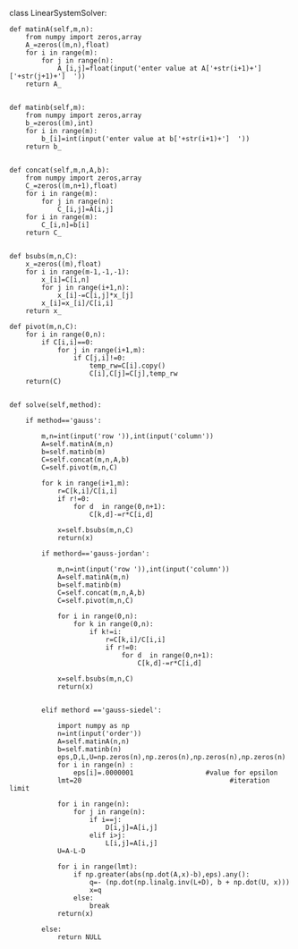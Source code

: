 class LinearSystemSolver:

    def matinA(self,m,n):
        from numpy import zeros,array
        A_=zeros((m,n),float)
        for i in range(m):
            for j in range(n):
                A_[i,j]=float(input('enter value at A['+str(i+1)+']['+str(j+1)+']  '))
        return A_


    def matinb(self,m):
        from numpy import zeros,array
        b_=zeros((m),int)
        for i in range(m):
            b_[i]=int(input('enter value at b['+str(i+1)+']  '))
        return b_


    def concat(self,m,n,A,b):
        from numpy import zeros,array
        C_=zeros((m,n+1),float)
        for i in range(m):
            for j in range(n):
                C_[i,j]=A[i,j]
        for i in range(m):
            C_[i,n]=b[i]
        return C_


    def bsubs(m,n,C):
        x_=zeros((m),float)
        for i in range(m-1,-1,-1):
            x_[i]=C[i,n]
            for j in range(i+1,n):
                x_[i]-=C[i,j]*x_[j]
            x_[i]=x_[i]/C[i,i]
        return x_

    def pivot(m,n,C):
        for i in range(0,n):
            if C[i,i]==0:
                for j in range(i+1,m):
                    if C[j,i]!=0:
                        temp_rw=C[i].copy()
                        C[i],C[j]=C[j],temp_rw
        return(C)


    def solve(self,method):

        if method=='gauss':

            m,n=int(input('row ')),int(input('column'))
            A=self.matinA(m,n)
            b=self.matinb(m)
            C=self.concat(m,n,A,b)
            C=self.pivot(m,n,C)

            for k in range(i+1,m):
                r=C[k,i]/C[i,i]
                if r!=0:
                    for d  in range(0,n+1):
                        C[k,d]-=r*C[i,d]

                x=self.bsubs(m,n,C)
                return(x)

            if methord=='gauss-jordan':

                m,n=int(input('row ')),int(input('column'))
                A=self.matinA(m,n)
                b=self.matinb(m)
                C=self.concat(m,n,A,b)
                C=self.pivot(m,n,C)

                for i in range(0,n):
                    for k in range(0,n):
                        if k!=i:
                            r=C[k,i]/C[i,i]
                            if r!=0:
                                for d  in range(0,n+1):
                                    C[k,d]-=r*C[i,d]

                x=self.bsubs(m,n,C)
                return(x)


            elif methord =='gauss-siedel':

                import numpy as np
                n=int(input('order'))
                A=self.matinA(n,n)
                b=self.matinb(n)
                eps,D,L,U=np.zeros(n),np.zeros(n),np.zeros(n),np.zeros(n)
                for i in range(n) :
                    eps[i]=.0000001                  #value for epsilon
                lmt=20                                     #iteration limit

                for i in range(n):
                    for j in range(n):
                        if i==j:
                            D[i,j]=A[i,j]
                        elif i>j:
                            L[i,j]=A[i,j]
                U=A-L-D

                for i in range(lmt):
                    if np.greater(abs(np.dot(A,x)-b),eps).any():
                        q=- (np.dot(np.linalg.inv(L+D), b + np.dot(U, x)))
                        x=q
                    else:
                        break
                return(x)

            else:
                return NULL
